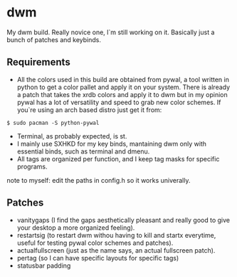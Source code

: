 # dwm
My dwm build. Really novice one, I`m still working on it. Basically just a bunch of patches and keybinds.

## Requirements
* All the colors used in this build are obtained from pywal, a tool written in python to get a color pallet and apply it on your system. There is already a patch that takes the xrdb colors and apply it to dwm but in my opinion pywal has a lot of versatility and speed to grab new color schemes. If you`re using an arch based distro just get it from:
```
$ sudo pacman -S python-pywal
```
* Terminal, as probably expected, is st.
* I mainly use SXHKD for my key binds, mantaining dwm only with essential binds, such as terminal and dmenu.
* All tags are organized per function, and I keep tag masks for specific programs.

note to myself: edit the paths in config.h so it works univerally.

## Patches
* vanitygaps (I find the gaps aesthetically pleasant and really good to give your desktop a more organized feeling).
* restartsig (to restart dwm withou having to kill and startx everytime, useful for testing pywal color schemes and patches).
* actualfullscreen (just as the name says, an actual fullscreen patch).
* pertag (so I can have specific layouts for specific tags)
* statusbar padding
